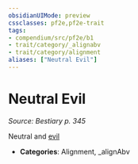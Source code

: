 ```yaml
---
obsidianUIMode: preview
cssclasses: pf2e,pf2e-trait
tags:
- compendium/src/pf2e/b1
- trait/category/_alignabv
- trait/category/alignment
aliases: ["Neutral Evil"]
---
```

# Neutral Evil  
*Source: Bestiary p. 345*  

Neutral and [evil](rules/traits/evil.md "Evil Alignment Trait")

- **Categories**: Alignment, _alignAbv